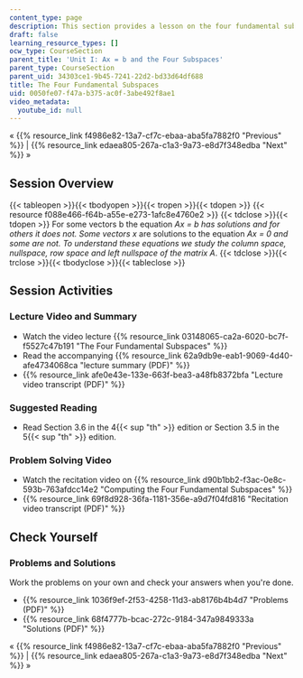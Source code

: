 ```yaml
---
content_type: page
description: This section provides a lesson on the four fundamental subspaces.
draft: false
learning_resource_types: []
ocw_type: CourseSection
parent_title: 'Unit I: Ax = b and the Four Subspaces'
parent_type: CourseSection
parent_uid: 34303ce1-9b45-7241-22d2-bd33d64df688
title: The Four Fundamental Subspaces
uid: 0050fe07-f47a-b375-ac0f-3abe492f8ae1
video_metadata:
  youtube_id: null
---
```

« {{% resource_link f4986e82-13a7-cf7c-ebaa-aba5fa7882f0 "Previous" %}} | {{% resource_link edaea805-267a-c1a3-9a73-e8d7f348edba "Next" %}} »

## Session Overview

{{< tableopen >}}{{< tbodyopen >}}{{< tropen >}}{{< tdopen >}}
{{< resource f088e466-f64b-a55e-e273-1afc8e4760e2 >}}
{{< tdclose >}}{{< tdopen >}}
For some vectors b the equation _Ax = b has solutions and for others it does not. Some vectors x_ are solutions to the equation _Ax = 0 and some are not. To understand these equations we study the column space, nullspace, row space and left nullspace of the matrix A_.
{{< tdclose >}}{{< trclose >}}{{< tbodyclose >}}{{< tableclose >}}

## Session Activities

### Lecture Video and Summary

- Watch the video lecture {{% resource_link 03148065-ca2a-6020-bc7f-f5527c47b191 "The Four Fundamental Subspaces" %}}
- Read the accompanying {{% resource_link 62a9db9e-eab1-9069-4d40-afe4734068ca "lecture summary (PDF)" %}}
- {{% resource_link afe0e43e-133e-663f-bea3-a48fb8372bfa "Lecture video transcript (PDF)" %}}

### Suggested Reading

- Read Section 3.6 in the 4{{< sup "th" >}} edition or Section 3.5 in the 5{{< sup "th" >}} edition.

### Problem Solving Video

- Watch the recitation video on {{% resource_link d90b1bb2-f3ac-0e8c-593b-763afdcc14e2 "Computing the Four Fundamental Subspaces" %}}
- {{% resource_link 69f8d928-36fa-1181-356e-a9d7f04fd816 "Recitation video transcript (PDF)" %}}

## Check Yourself

### Problems and Solutions

Work the problems on your own and check your answers when you're done.

- {{% resource_link 1036f9ef-2f53-4258-11d3-ab8176b4b4d7 "Problems (PDF)" %}}
- {{% resource_link 68f4777b-bcac-272c-9184-347a9849333a "Solutions (PDF)" %}}

« {{% resource_link f4986e82-13a7-cf7c-ebaa-aba5fa7882f0 "Previous" %}} | {{% resource_link edaea805-267a-c1a3-9a73-e8d7f348edba "Next" %}} »
